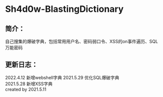 # Sh4d0w-BlastingDictionary  
## 简介：  
自己搜集的爆破字典，包括常用用户名、密码弱口令、XSS的on事件遍历、SQL万能密码  

## 更新日志：  
2022.4.12 新增webshell字典
2021.5.29 优化SQL爆破字典  
2021.5.28 新增XSS字典  
created by 2021.5.11  
